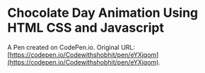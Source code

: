 # Chocolate Day Animation Using HTML CSS and Javascript

A Pen created on CodePen.io. Original URL: [https://codepen.io/Codewithshobhit/pen/eYXjqom](https://codepen.io/Codewithshobhit/pen/eYXjqom).

